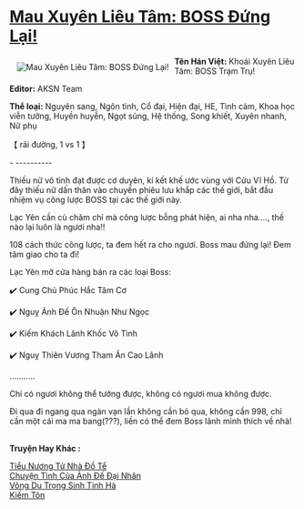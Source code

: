 <a href="https://utruyen.com/truyen/mau-xuyen-lieu-tam-boss-dung-lai/19117/" title="Mau Xuyên Liêu Tâm: BOSS Đứng Lại!"><h1>Mau Xuyên Liêu Tâm: BOSS Đứng Lại!</h1></a><div style="display:table"><img align="right" style="float: left; padding: 10px;" src="https://utruyen.com/images/story/200x260/mau-xuyen-lieu-tam-boss-dung-lai.jpg" alt="Mau Xuyên Liêu Tâm: BOSS Đứng Lại!"><b>Tên Hán Việt:</b> Khoái Xuyên Liêu Tâm: BOSS Trạm Trụ!<p></p><b>Editor:</b> AKSN Team<p></p><b>Thể loại:</b> Nguyên sang, Ngôn tình, Cổ đại, Hiện đại, HE, Tình cảm, Khoa học viễn tưởng, Huyền huyễn, Ngọt sủng, Hệ thống, Song khiết, Xuyên nhanh, Nữ phụ<p></p>【 rải đường, 1 vs 1 】<p></p>- ----------<p></p>Thiếu nữ vô tình đạt được cơ duyên, kí kết khế ước vùng với Cửu Vĩ Hồ. Từ đây thiếu nữ dấn thân vào chuyến phiêu lưu khắp các thế giới, bắt đầu nhiệm vụ công lược BOSS tại các thế giới này.<p></p>Lạc Yên cần cù chăm chỉ mà công lược bỗng phát hiện, ai nha nha...., thế nào lại luôn là ngươi nha!!<p></p>108 cách thức công lược, ta đem hết ra cho ngươi. Boss mau đứng lại! Đem tâm giao cho ta đi!<p></p>Lạc Yên mở cửa hàng bán ra các loại Boss:<p></p>✔️ Cung Chủ Phúc Hắc Tâm Cơ<p></p>✔️ Nguỵ Ảnh Đế Ôn Nhuận Như Ngọc<p></p>✔️ Kiếm Khách Lãnh Khốc Vô Tình<p></p>✔️ Nguỵ Thiên Vương Tham Ăn Cao Lãnh<p></p>...........<p></p>Chỉ có ngươi không thể tưởng được, không có ngươi mua không được.<p></p>Đi qua đi ngang qua ngàn vạn lần không cần bỏ qua, không cần 998, chỉ cần một cái ma ma bang(???), liền có thể đem Boss lãnh mình thích về nhà!</div><p><br><b>Truyện Hay Khác :</b></p><a href="https://utruyen.com/truyen/tieu-nuong-tu-nha-do-te/19098/" alt="Tiểu Nương Tử Nhà Đồ Tể">Tiểu Nương Tử Nhà Đồ Tể</a><br/><a href="https://github.com/quanluxury/ngontinhhot/tree/master/truyenhay/18968/" alt="Chuyện Tình Của Ảnh Đế Đại Nhân">Chuyện Tình Của Ảnh Đế Đại Nhân</a><br/><a href="https://github.com/quanluxury/ngontinhhot/tree/master/truyenhay/17496/" alt="Võng Du Trọng Sinh Tinh Hà">Võng Du Trọng Sinh Tinh Hà</a><br/><a href="https://github.com/quanluxury/ngontinhhot/tree/master/truyenhay/21776/" alt="Kiếm Tôn">Kiếm Tôn</a><br/>